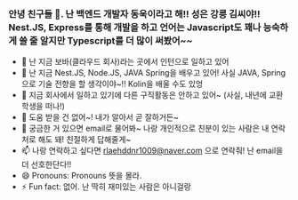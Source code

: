 ### 안녕 친구들 👋. 난 백엔드 개발자 동욱이라고 해!! 성은 강릉 김씨야!! Nest.JS, Express를 통해 개발을 하고 언어는 Javascript도 꽤나 능숙하게 쓸 줄 알지만 Typescript를 더 많이 써봤어~~

- 🔭 난 지금 보바(클라우드 회사)라는 곳에서 인턴으로 일하고 있어
- 🌱 난 지금 Nest.JS, Node.JS, JAVA Spring을 배우고 있어! 사실 JAVA, Spring으로 기술 전향을 할 생각이야~!! Kolin을 배울 수도 있엉
- 👯 지금 회사에서 일하고 있기에 다른 구직활동은 안하고 있어~ (사실, 내년에 교환학생을 떠나!)
- 🤔 도움 받을 건 없어~! 내가 알아서 곧 잘하거든~
- 💬 궁금한 거 있으면 email로 물어봐~ 나랑 개인적으로 친분이 있는 사람은 내 연락처로 해도 돼! 친절하게 답해줄게~
- 📫 나랑 연락하고 싶다면 rlaehddnr1009@naver.com 으로 연락줘! 난 email을 더 선호한단다!!
- 😄 Pronouns: Pronouns 뜻을 몰라.
- ⚡ Fun fact: 없어. 난 딱히 재미있는 사람은 아니걸랑

<!--
**DONGUKwillsucceed/DONGUKwillsucceed** is a ✨ _special_ ✨ repository because its `README.md` (this file) appears on your GitHub profile.

Here are some ideas to get you started:

- 🔭 I’m currently working on Boba (Cloud Printing Solution)
- 🌱 I’m currently learning Nest.JS, Node.JS, Typescript, JAVA, Spring
- 👯 I’m looking to collaborate on ...
- 🤔 I’m looking for help with ...
- 💬 Ask me about ...
- 📫 How to reach me: ...
- 😄 Pronouns: ...
- ⚡ Fun fact: ...
-->
